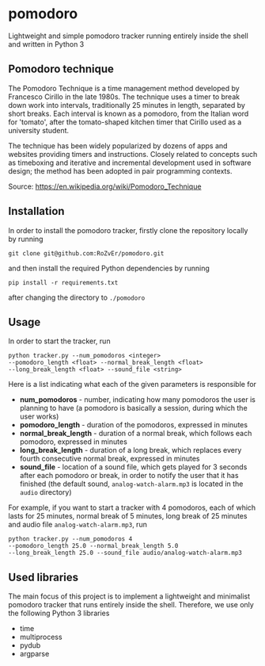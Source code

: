 # pomodoro
Lightweight and simple pomodoro tracker running entirely inside the shell and written in Python 3

## Pomodoro technique
The Pomodoro Technique is a time management method developed by Francesco Cirillo in the late 1980s. The technique uses a timer to break down work into intervals, traditionally 25 minutes in length, separated by short breaks. Each interval is known as a pomodoro, from the Italian word for 'tomato', after the tomato-shaped kitchen timer that Cirillo used as a university student.

The technique has been widely popularized by dozens of apps and websites providing timers and instructions. Closely related to concepts such as timeboxing and iterative and incremental development used in software design; the method has been adopted in pair programming contexts.

Source: https://en.wikipedia.org/wiki/Pomodoro_Technique

## Installation
In order to install the pomodoro tracker, firstly clone the repository locally by running

```
git clone git@github.com:RoZvEr/pomodoro.git
```

and then install the required Python dependencies by running

```
pip install -r requirements.txt
```

after changing the directory to ``./pomodoro``

## Usage
In order to start the tracker, run

```
python tracker.py --num_pomodoros <integer>
--pomodoro_length <float> --normal_break_length <float>
--long_break_length <float> --sound_file <string>
```

Here is a list indicating what each of the given parameters is responsible for
* **num_pomodoros** - number, indicating how many pomodoros the user is planning to have 
(a pomodoro is basically a session, during which the user works)
* **pomodoro_length** - duration of the pomodoros, expressed in minutes
* **normal_break_length** - duration of a normal break, which follows each pomodoro, 
expressed in minutes
* **long_break_length** - duration of a long break, which replaces every fourth consecutive
 normal break, expressed in minutes
* **sound_file** - location of a sound file, which gets played for 3 seconds after each pomodoro or break,
in order to notify the user that it has finished (the default sound, ``analog-watch-alarm.mp3`` is located
in the ``audio`` directory)

For example, if you want to start a tracker with 4 pomodoros, each of which lasts for 25 minutes, normal break of
5 minutes, long break of 25 minutes and audio file ``analog-watch-alarm.mp3``, run

```
python tracker.py --num_pomodoros 4
--pomodoro_length 25.0 --normal_break_length 5.0
--long_break_length 25.0 --sound_file audio/analog-watch-alarm.mp3
```

## Used libraries
The main focus of this project is to implement a lightweight and minimalist pomodoro
tracker that runs entirely inside the shell. Therefore, we use only the following
Python 3 libraries

* time
* multiprocess
* pydub
* argparse
